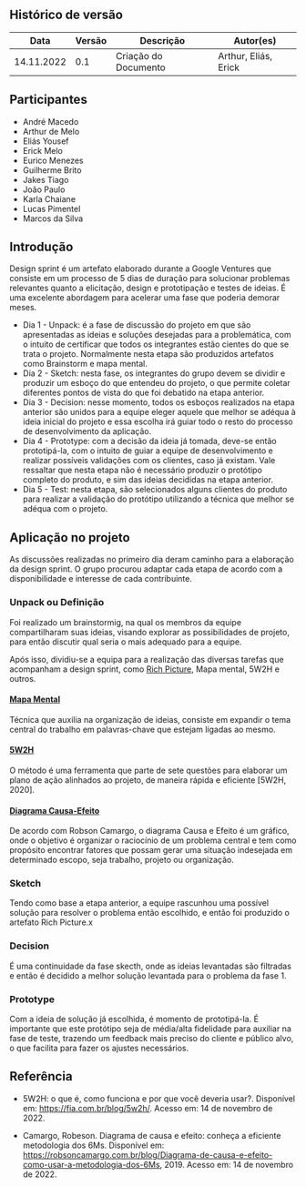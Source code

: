 ## Histórico de versão
|Data | Versão | Descrição | Autor(es)
| -- | -- | -- | -- |
| 14.11.2022 | 0.1 | Criação do Documento | Arthur, Eliás, Erick |


## Participantes
* André Macedo
* Arthur de Melo
* Eliás Yousef
* Erick Melo 
* Eurico Menezes
* Guilherme Brito
* Jakes Tiago
* João Paulo
* Karla Chaiane
* Lucas Pimentel
* Marcos da Silva

## Introdução

Design sprint é um artefato elaborado durante a Google Ventures que consiste em um processo de 5 dias de duração para solucionar problemas relevantes quanto a elicitação, design e prototipação e testes de ideias. É uma excelente abordagem para acelerar uma fase que poderia demorar meses.


* Dia 1 - Unpack: é a fase de discussão  do projeto em que são apresentadas as ideias e soluções desejadas para a problemática, com o intuito de certificar que todos os integrantes estão cientes do que se trata o projeto. Normalmente nesta etapa são produzidos artefatos como Brainstorm e mapa mental.
* Dia 2 - Sketch: nesta fase, os integrantes do grupo devem se dividir e produzir um esboço do que entendeu do projeto, o que permite coletar diferentes pontos de vista do que foi debatido na etapa anterior.
* Dia 3 - Decision: nesse momento, todos os esboços realizados na etapa anterior são unidos para a equipe eleger aquele que melhor se adéqua à ideia inicial do projeto e essa escolha irá guiar todo o resto do processo de desenvolvimento da aplicação.
* Dia 4 - Prototype: com a decisão da ideia já tomada, deve-se então prototipá-la, com o intuito de guiar a equipe de desenvolvimento e realizar possíveis validações com os clientes, caso já existam. Vale ressaltar que nesta etapa não é necessário produzir o protótipo completo do produto, e sim das ideias decididas na etapa anterior.
* Dia 5 - Test: nesta etapa, são selecionados alguns clientes do produto para realizar a validação do protótipo utilizando a técnica que melhor se adéqua com o projeto.


## Aplicação no projeto
As discussões realizadas no primeiro dia deram caminho para a elaboração da design sprint. O grupo procurou adaptar cada etapa de acordo com a disponibilidade e interesse de cada contribuinte.

### Unpack ou Definição
Foi realizado um brainstormig, na qual os membros da equipe compartilharam suas ideias, visando explorar as possibilidades de projeto, para então discutir qual seria o mais adequado para a equipe.

Após isso, dividiu-se a equipa para a realização das diversas tarefas que acompanham a design sprint, como [Rich Picture](/Base/artefatos-design-sprint/rich-picture.md), Mapa mental, 5W2H e outros.

#### [Mapa Mental](/Base/artefatos-design-sprint/mapaMental.md)
Técnica que auxilia na organização de ideias, consiste em expandir o tema central do trabalho em palavras-chave que estejam ligadas ao mesmo.

#### [5W2H](/Base/artefatos-design-sprint/5w2h.md)
O método é uma ferramenta que parte de sete questões para elaborar um plano de ação alinhados ao projeto, de maneira rápida e eficiente [5W2H, 2020]. 

#### [Diagrama Causa-Efeito](/Base/artefatos-design-sprint/diagramaCausaEfeito.md)
De acordo com Robson Camargo, o diagrama Causa e Efeito é um gráfico, onde o objetivo é organizar o raciocínio de um problema central e tem como propósito encontrar fatores que possam gerar uma situação indesejada em determinado escopo, seja trabalho, projeto ou organização.

### Sketch
Tendo como base a etapa anterior, a equipe rascunhou uma possível solução para resolver o problema então escolhido, e então foi produzido o artefato Rich Picture.x

### Decision
É uma continuidade da fase skecth, onde as ideias levantadas são filtradas e então é decidido a melhor solução levantada para o problema da fase 1.

### Prototype
Com a ideia de solução já escolhida, é momento de prototipá-la. É importante que este protótipo seja de média/alta fidelidade para auxiliar na fase de teste, trazendo um feedback mais preciso do cliente e público alvo, o que facilita para fazer os ajustes necessários.

## Referência
* 5W2H: o que é, como funciona e por que você deveria usar?. Disponível em: https://fia.com.br/blog/5w2h/. Acesso em: 14 de novembro de 2022.

* Camargo, Robeson. Diagrama de causa e efeito: conheça a eficiente metodologia dos 6Ms. Disponível em: https://robsoncamargo.com.br/blog/Diagrama-de-causa-e-efeito-como-usar-a-metodologia-dos-6Ms, 2019. Acesso em: 14 de novembro de 2022.
